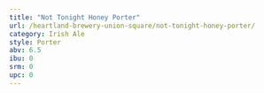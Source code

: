 ```yaml
---
title: "Not Tonight Honey Porter"
url: /heartland-brewery-union-square/not-tonight-honey-porter/
category: Irish Ale
style: Porter
abv: 6.5
ibu: 0
srm: 0
upc: 0
---
```


